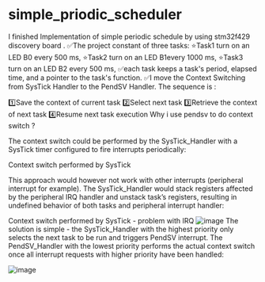 # simple_priodic_scheduler

I finished Implementation of simple periodic schedule by using stm32f429 discovery board .
✅The project constant of three tasks: 
⭐️Task1 turn on an LED B0 every 500 ms,
⭐️Task2 turn on an LED B1every 1000 ms,
 ⭐️Task3 turn on an LED B2 every 500 ms,
✅each task keeps a task's period, elapsed time, and a pointer to the task's function.
✅I move the Context Switching from SysTick Handler to the PendSV Handler. The sequence is  :

1️⃣Save the context of current task
2️⃣Select next task
3️⃣Retrieve the context of next task
4️⃣Resume next task execution
 Why i use pendsv to do context switch ?

The context switch could be performed by the SysTick_Handler with a SysTick timer configured to fire interrupts periodically:

Context switch performed by SysTick

This approach would however not work with other interrupts (peripheral interrupt for example). The SysTick_Handler would stack registers affected by the peripheral IRQ handler and unstack task’s registers, resulting in undefined behavior of both tasks and peripheral interrupt handler:

Context switch performed by SysTick - problem with IRQ
![image](https://github.com/hazemzain/simple_priodic_scheduler/assets/71934919/44044c75-09cd-45e5-a323-37ef7831f009)
 The solution is simple - the SysTick_Handler with the highest priority only selects the next task to be run and triggers PendSV interrupt. The PendSV_Handler with the lowest priority performs the actual context switch once all interrupt requests with higher priority have been handled:
 
 ![image](https://github.com/hazemzain/simple_priodic_scheduler/assets/71934919/18d1cd65-0b9d-4898-827e-d92097178cd9)
